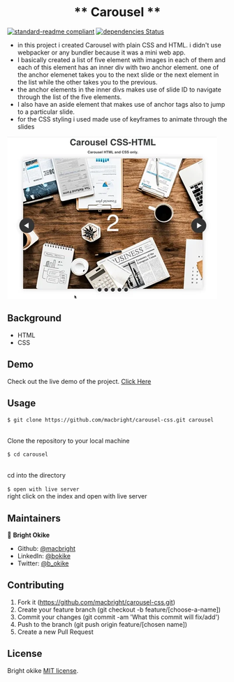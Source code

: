 
<h1 align=center> ** Carousel ** </h1>

[![standard-readme compliant](https://img.shields.io/badge/standard--readme-OK-green.svg?style=flat-square)](https://github.com/RichardLitt/standard-readme)
[![dependencies Status](https://david-dm.org/dwyl/esta/status.svg)](https://david-dm.org/dwyl/esta)


- in this project i created Carousel with plain CSS and HTML. i didn't use webpacker or any bundler because it was a mini web app.  
- I basically created a list of five element with images in each of them and each of this element has an inner div with two anchor element. one of the anchor elemenet takes you to the next slide or the next element in the list while the other takes you to the previous. 
- the anchor elements in the inner divs makes use of slide ID to navigate through the list of the five elements.
- I also have an aside element that makes use of anchor tags also to jump to a particular slide. 
- for the CSS styling i used made use of keyframes to animate through the slides




![sample](img/giphy.webp)

## Background

- HTML 
- CSS


## Demo
 Check out the live demo of the project. [Click Here]()



## Usage

```sh
$ git clone https://github.com/macbright/carousel-css.git carousel
```
<br /> Clone the repository to your local machine


```sh
$ cd carousel
```
<br /> cd into the directory



`$ open with live server` 
<br /> right click on the index and open with live server


## Maintainers 

👤  **Bright Okike**

- Github: [@macbright](https://github.com/macbright)
- LinkedIn: [@bokike](https://www.linkedin.com/in/bokike/)
- Twitter: [@b_okike](https://twitter.com/b_okike)




## Contributing

1. Fork it (https://github.com/macbright/carousel-css.git)
2. Create your feature branch (git checkout -b feature/[choose-a-name])
3. Commit your changes (git commit -am 'What this commit will fix/add')
4. Push to the branch (git push origin feature/[chosen name])
5. Create a new Pull Request

## License

Bright okike
[MIT license](https://opensource.org/licenses/MIT).